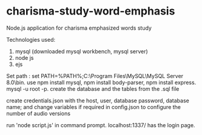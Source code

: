 # charisma-study-word-emphasis
Node.js application for charisma emphasized words study

Technologies used:
1. mysql (downloaded mysql workbench, mysql server)
2. node js
3. ejs

Set path : set PATH=%PATH%;C:\Program Files\MySQL\MySQL Server 8.0\bin.
use npm install mysql, npm install body-parser, npm install express.
mysql -u root -p.
create the database and the tables from the .sql file

create credentials.json with the host, user, database password, database name; 
and change variables if required in config.json to configure the number of audio versions

run 'node script.js' in command prompt.
localhost:1337/ has the login page. 
